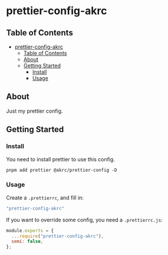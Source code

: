 # prettier-config-akrc

## Table of Contents

- [prettier-config-akrc](#prettier-config-akrc)
  - [Table of Contents](#table-of-contents)
  - [About ](#about-)
  - [Getting Started ](#getting-started-)
    - [Install](#install)
    - [Usage ](#usage-)

## About <a name = "about"></a>

Just my prettier config.

## Getting Started <a name = "getting_started"></a>

### Install

You need to install prettier to use this config.

```shell
pnpm add prettier @akrc/prettier-config -D
```
### Usage <a name = "usage"></a>

Create a `.prettierrc`, and fill in:

```js
"prettier-config-akrc"
```

If you want to override some config, you need a `.prettierrc.js`:

```js
module.exports = {
  ...require("prettier-config-akrc"),
  semi: false,
};
```
